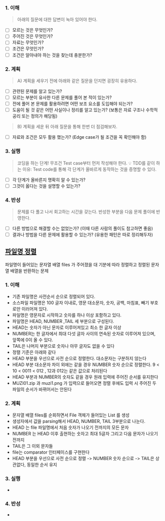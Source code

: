 ### 1. 이해
> 아래의 질문에 대한 답변이 녹아 있어야 한다.

- [ ] 모르는 것은 무엇인가?
- [ ] 주어진 것은 무엇인가?
- [ ] 자료는 무엇인가?
- [ ] 조건은 무엇인가?
- [ ] 조건은 알아내야 하는 것을 찾는데 충분한가?

### 2. 계획
> A) 계획을 세우기 전에 아래와 같은 질문을 던지면 굉장히 유용하다.

- [ ] 관련된 문제를 알고 있는가?
- [ ] 모르는 부분이 유사한 다른 문제를 풀어 본 적이 있는가?
- [ ] 전에 풀어 본 문제를 활용하려면 어떤 보조 요소를 도입해야 되는가?
- [ ] 도움이 될 것 같은 어떤 사실이나 정리를 알고 있는가? (보통은 자료 구조나 수학적 공리 또는 정의가 해당됨)

> B) 계획을 세운 뒤 아래 질문을 통해 한번 더 점검해보자.

- [ ] 자료와 조건은 모두 활용 했는가? (Edge case가 될 조건을 꼭 확인해야 함)

### 3. 실행
> 코딩을 하는 단계! 무조건 Test case부터 먼저 작성해야 한다.
💡 TDD를 같이 하는 이유: Test code를 통해 각 단계가 올바르게 동작하는 것을 증명할 수 있다.

- [ ] 각 단계가 올바른지 명확히 알 수 있는가?
- [ ] 그것이 옳다는 것을 설명할 수 있는가?

### 4. 반성
> 문제를 다 풀고 나서 회고하는 시간을 갖는다. 반성한 부분을 다음 문제 풀이에 반영한다.

- [ ] 다른 방법으로 해결할 수는 없었는가? (이때 다른 사람의 풀이도 참고하면 좋음)
- [ ] 결과나 방법을 다른 문제에 활용할 수 있는가? (유용한 패턴은 따로 정리해두자)

## [파일명 정렬](https://school.programmers.co.kr/learn/courses/30/lessons/17686)
파일명이 들어있는 문자열 배열 files 가 주어졌을 대 기분에 따라 정렬하고 정렬된 문자열 배열을 반환하는 문제 

### 1. 이해
- 기존 파일명은 사전순서 순으로 정렬되어 있다.
- 소스파일 파일명은 100 글자 이내로, 영문 대소문자, 숫자, 공백, 마침표, 빼기 부호로만 이러어져 있다. 
- 파일명은 영문자로 시작하고 숫자를 하나 이상 포함하고 있다.
- 파일명은 HEAD, NUMBER ,TAIL 세 부분으로 구성된다. 
- HEAD는 숫자가 아닌 문자로 이루어져있고 최소 한 글자 이상 
- NUMBER는 한 글자에서 최대 다섯 글자 사이의 연속된 숫자로 이루어져 있으며, 앞쪽에 0이 올 수 있다. 
- TAIL은 나머지 부분으로 숫자나 아무 글자도 없을 수 있다
- 정렬 기준은 아래와 같다
- HEAD 부분을 우선으로 사전 순으로 정렬한다. 대소문자는 구분하지 않는다 
- HEAD 부분 대소문자 차이 외에는 같을 경우 NUMBER 숫자 순으로 정렬한다. 9 < 10 < 0011 < 012 , 12과 012는 같은 값으로 처리된다
- HEAD 부분과 NUMBER의 숫자도 같을 경우 원래 입력에 주어진 순서를 유지한다  
- MUZI01.zip 과 muzi1.png 가 입력으로 들어오면 정렬 후에도 입력 시 주어진 두 파일의 순서가 바뀌어서는 안된다 

### 2. 계획
- 문자열 배열 files를 순회하면서 File 객체가 들어있는 List<File> 를 생성
- 생성자에서 걊을 parsing해서 HEAD, NUMBER, TAIL 3부분으로 나눈다. 
- HEAD 는 file 파일명에서 처음 숫자가 나오기 전까지의 모든 문자  
- NUMBER 는 HEAD 이후 출현하는 숫자고 최대 5글자 그리고 다음 문자가 나오기 전까지 
- TAIL은 그 이외 문자들 
- file는 comparator 인터페이스를 구현한다 
- HEAD 부분을 우선으로 사전 순으로 정렬 -> NUMBER 숫자 순으로 -> TAIL은 상관없다, 동일한 순서 유지     

### 3. 실행
- 

### 4. 반성
-
